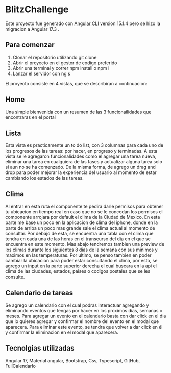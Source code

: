 # BlitzChallenge
Este proyecto fue generado con [Angular CLI](https://github.com/angular/angular-cli) version 15.1.4 pero se hizo la migracion a Angular 17.3 .

## Para comenzar
1. Clonar el repositorio utilizando git clone
2. Abrir el proyecto en el gestor de codigo preferido
3. Abrir una terminal y correr npm install o npm i
4. Lanzar el servidor con ng s

El proyecto consiste en 4 vistas, que se describiran a continuacion: 

## Home
Una simple bienvenida con un resumen de las 3 funcionailidades que encontraras en el portal

## Lista
Esta vista es practicamente un to do list, con 3 columnas para cada uno de los progresos de las tareas: por hacer, en progreso y terminadas. A esta vista se le agregaron funcionalidades como el agregar una tarea nueva, eliminar una tarea en cualquiera de las fases y actualizar alguna tarea solo si aun no se ha comenzado. De la misma forma, de agrego un drag and drop para poder mejorar la experiencia del usuario al momento de estar cambiando los estados de las tareas. 


## Clima
Al entrar en esta ruta el componente te pedira darle permisos para obtener tu ubicacion en tiempo real en caso que no se le concedan los permisos el componente arrojara por default el clima de la Ciudad de Mexico. En esta parte me base un poco en la aplicacion de clima del iphone, donde en la parte de arriba un poco mas grande sale el clima actual al momento de consultar. Por debajo de esta, se encuentra una tabla con el clima que tendra en cada una de las horas en el transcurso del dia en el que se encuentra en este momento. Mas abajo tendremos tambien una preview de los climas durante los siguientes 8 dias de la semana con sus minimos y maximos en las temperaturas. Por ultimo, se penso tambien en poder cambiar la ubicacion para poder estar consultando el clima, por esto, se agrego un input en la parte superior derecha el cual buscara en la api el clima de las ciudades, estados, paises o codigos postales que se les consulte.

## Calendario de tareas
Se agrego un calendario con el cual podras interactuar agregando y eliminando eventos que tengas por hacer en los proximos dias, semanas o meses. 
Para agregar un evento en el calendario basta con dar click en el dia que lo quieres agregar y confirmar el nombre del evento en el modal que aparecera. Para eliminar este evento, se tendra que volver a dar click en él y confirmar la eliminacion en el modal que aparecera.

## Tecnolgias utilizadas
Angular 17, Material angular, Bootstrap, Css, Typescript, GitHub, FullCalendarIo
